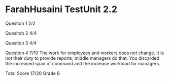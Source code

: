 # FarahHusaini TestUnit 2.2

Question 1      2/2

Quesitob 2      4/4

Question 3      4/4

Question 4      7/10
                The work for employees and workers does not change.
                It is not their duty to provide reports; middle managers do that.
                You discarded the increased span of command and the increase
                workload for managers.

Total Score     17/20 Grade 6

